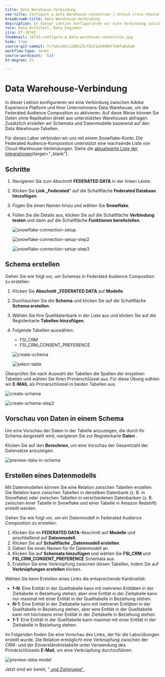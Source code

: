```yaml
---
title: Data Warehouse-Verbindung
seo-title: Configure a Data Warehouse connection | Unlock cross-channel insights with Federated Audience Composition
breadcrumb-title: Data Warehouse-Verbindung
description: In dieser Lektion konfigurieren wir eine Verbindung zwischen Adobe Experience Platform und Ihrer Unternehmens-Data Warehouse, um die Federated Audience Composition zu aktivieren.
role: Data Architect, Data Engineer
jira: KT-18743
thumbnail: 18743-configure-a-data-warehouse-connection.jpg
hide: true
source-git-commit: fcfadca95c12d0123cfb221e44909f7e0fa8abab
workflow-type: tm+mt
source-wordcount: '514'
ht-degree: 2%

---
```



# Data Warehouse-Verbindung

In dieser Lektion konfigurieren wir eine Verbindung zwischen Adobe Experience Platform und Ihrer Unternehmens-Data Warehouse, um die Federated Audience Composition zu aktivieren. Auf diese Weise können Sie Daten ohne Replikation direkt aus unterstützten Warehouses abfragen. Zusätzlich erstellen wir Schemata und Datenmodelle basierend auf den Data Warehouse-Tabellen.

Für dieses Labor verbinden wir uns mit einem Snowflake-Konto. Die Federated Audience-Komposition unterstützt eine wachsende Liste von Cloud-Warehouse-Verbindungen. Siehe die [aktualisierte Liste der Integrationen](https://experienceleague.adobe.com/de/docs/federated-audience-composition/using/start/access-prerequisites){target="_blank"}.


## Schritte

1. Navigieren Sie zum Abschnitt **FEDERATED DATA** in der linken Leiste.
2. Klicken Sie **Link „Federated**&quot; auf die Schaltfläche **Federated Database hinzufügen**.
3. Fügen Sie einen Namen hinzu und wählen Sie **Snowflake**.
4. Füllen Sie die Details aus, klicken Sie auf die Schaltfläche **Verbindung testen** und dann auf die Schaltfläche **Funktionen bereitstellen**.

   ![snowflake-connection-setup](assets/snowflake-connection-setup.png)

   ![snowflake-connection-setup-step2](assets/snowflake-connection-setup-step2.png)

   ![snowflake-connection-setup-step3](assets/snowflake-connection-setup-step3.png)

## Schema erstellen

Gehen Sie wie folgt vor, um Schemas in Federated Audience Composition zu erstellen:

1. Klicken Sie **Abschnitt „FEDERATED DATA** auf **Modelle**.
2. Durchsuchen Sie die **Schema** und klicken Sie auf die Schaltfläche **Schema erstellen**.
3. Wählen Sie Ihre Quelldatenbank in der Liste aus und klicken Sie auf die Registerkarte **Tabellen hinzufügen**.
4. Folgende Tabellen auswählen:
   - FSI_CRM
   - FSI_CRM_CONSENT_PREFERENCE

   ![create-schema](assets/create-schema.png)

   ![select-table](assets/select-table.png)

Überprüfen Sie nach Auswahl der Tabellen die Spalten der einzelnen Tabellen und wählen Sie Ihren Primärschlüssel aus. Für diese Übung wählen wir **E-MAIL** als Primärschlüssel in beiden Tabellen aus.

![create-schema](assets/create-schema.png)

![create-schema-step2](assets/create-schema-step2.png)

## Vorschau von Daten in einem Schema

Um eine Vorschau der Daten in der Tabelle anzuzeigen, die durch Ihr Schema dargestellt wird, navigieren Sie zur Registerkarte **Daten** .

Klicken Sie auf den **Berechnen**, um eine Vorschau der Gesamtzahl der Datensätze anzuzeigen.

![preview-data-in-schema](assets/preview-data-in-schema.png)

## Erstellen eines Datenmodells

Mit Datenmodellen können Sie eine Relation zwischen Tabellen erstellen. Die Relation kann zwischen Tabellen in derselben Datenbank (z. B. in Snowflake) oder zwischen Tabellen in verschiedenen Datenbanken (z. B. zwischen einer Tabelle in Snowflake und einer Tabelle in Amazon Redshift) erstellt werden.

Gehen Sie wie folgt vor, um ein Datenmodell in Federated Audience Composition zu erstellen:

1. Klicken Sie im **FEDERATED DATA**-Abschnitt auf **Modelle** und anschließend auf **Datenmodell**.
2. Klicken Sie auf **Schaltfläche „Datenmodell erstellen**.
3. Geben Sie einen Namen für Ihr Datenmodell an.
4. Klicken Sie auf **Schemata hinzufügen** und wählen Sie **FSI_CRM** und **FSI_CRM_CONSENT_PREFERENCE** Schemata aus.
5. Erstellen Sie eine Verknüpfung zwischen diesen Tabellen, indem Sie auf **Verknüpfungen erstellen** klicken.

Wählen Sie beim Erstellen eines Links die entsprechende Kardinalität:

- **1-N**: Eine Entität in der Quelltabelle kann mit mehreren Entitäten in der Zieltabelle in Beziehung stehen, aber eine Entität in der Zieltabelle kann nur maximal mit einer Entität in der Quelltabelle in Beziehung stehen.
- **N-1**: Eine Entität in der Zieltabelle kann mit mehreren Entitäten in der Quelltabelle in Beziehung stehen, aber eine Entität in der Quelltabelle kann mit höchstens einer Entität in der Zieltabelle in Beziehung stehen.
- **1-1**: Eine Entität in der Quelltabelle kann maximal mit einer Entität in der Zieltabelle in Beziehung stehen.

Im Folgenden finden Sie eine Vorschau des Links, der für die Laborübungen erstellt wurde. Die Relation ermöglicht eine Verknüpfung zwischen der CRM- und der Einverständnistabelle unter Verwendung des Primärschlüssels **E-Mail**, um eine Verknüpfung durchzuführen.

![preview-data-model](assets/preview-data-model.png)

Jetzt sind wir bereit, &quot;[ und Zielgruppe“ ](audience-creation-exercise.md).
